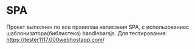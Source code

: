 # SPA
Проект выполнен по все правилам написания SPA, с использованиес шаблонизатора(библиотека) handlebarsjs. Для тестирования: https://tester1117.000webhostapp.com/
